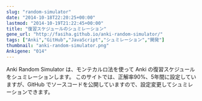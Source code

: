 ```yaml
---
slug: "random-simulator"
date: "2014-10-18T22:20:25+00:00"
lastmod: "2014-10-19T21:22:45+00:00"
title: "復習スケジュールのシュミレーション"
gene_url: "http://fasiha.github.io/anki-random-simulator/"
tags: ["Anki","GitHub","JavaScript","シュミレーション","開発"]
thumbnail: "anki-random-simulator.png"
Ankigene: "014"
---
```

Anki Random Simulator は、モンテカルロ法を使って Anki の復習スケジュールをシュミレーションします。
このサイトでは、正解率90%、5年間に設定していますが、GitHub でソースコードを公開していますので、設定変更してシュミレーションできます。

